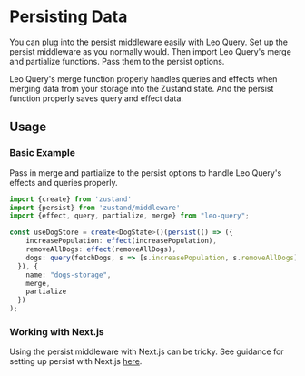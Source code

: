 # Persisting Data

You can plug into the [persist](https://zustand.docs.pmnd.rs/integrations/persisting-store-data) middleware easily with Leo Query. Set up the persist middleware as you normally would. Then import Leo Query's merge and partialize functions. Pass them to the persist options. 

Leo Query's merge function properly handles queries and effects when merging data from your storage into the Zustand state. And the persist function properly saves query and effect data.

## Usage

### Basic Example
Pass in merge and partialize to the persist options to handle Leo Query's effects and queries properly.

```typescript
import {create} from 'zustand'
import {persist} from 'zustand/middleware'
import {effect, query, partialize, merge} from "leo-query";

const useDogStore = create<DogState>()(persist(() => ({
    increasePopulation: effect(increasePopulation),
    removeAllDogs: effect(removeAllDogs),
    dogs: query(fetchDogs, s => [s.increasePopulation, s.removeAllDogs]),
  }), {
    name: "dogs-storage",
    merge,
    partialize
  })
);
```

### Working with Next.js

Using the persist middleware with Next.js can be tricky. See guidance for setting up persist with Next.js [here](/prev/guide/setupWithNextJs#working-with-persist).